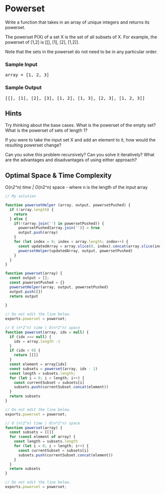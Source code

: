 # Powerset

<div class="html">
<p>
  Write a function that takes in an array of unique integers and returns its
  powerset.
</p>
<p>
  The powerset <span>P(X)</span> of a set <span>X</span> is the set of all
  subsets of <span>X</span>. For example, the powerset of <span>[1,2]</span> is
  <span>[[], [1], [2], [1,2]]</span>.
</p>
<p>
  Note that the sets in the powerset do not need to be in any particular order.
</p>
<h3>Sample Input</h3>
<pre><span class="CodeEditor-promptParameter">array</span> = [1, 2, 3]
</pre>
<h3>Sample Output</h3>
<pre>[[], [1], [2], [3], [1, 2], [1, 3], [2, 3], [1, 2, 3]]
</pre>
</div>

<h2>Hints</h2>

<p>
Try thinking about the base cases. What is the powerset of the empty set? What is the powerset of sets of length 1?
</p>
<p>
If you were to take the input set X and add an element to it, how would the resulting powerset change?
</p>
<p>
Can you solve this problem recursively? Can you solve it iteratively? What are the advantages and disadvantages of using either approach?
</p>
<h2>Optimal Space & Time Complexity</h2>

O(n*2^n) time | O(n*2^n) space - where n is the length of the input array

```javascript
// My solution

function powersetHelper (array, output, powersetPushed) {
  if (!array.length) {
    return
  } else {
    if(!(array.join('') in powersetPushed)) {
      powersetPushed[array.join('')] = true
      output.push(array)
    }
    for (let index = 0; index < array.length; index++) {
      const updatedArray = array.slice(0, index).concat(array.slice(index + 1))
      powersetHelper(updatedArray, output, powersetPushed) 
    }
  }
}

function powerset(array) {
  const output = [];
  const powersetPushed = {}
  powersetHelper(array, output, powersetPushed)
  output.push([])
  return output
  
}

// Do not edit the line below.
exports.powerset = powerset;


```

```javascript
// O (n*2^n) time | O(n*2^n) space
function powerset(array, idx = null) {
  if (idx === null) {
    idx = array.length -1
  }
  if (idx < 0) {
    return [[]]
  }
  const element = array[idx]
  const subsets = powerset(array, idx - 1)
  const length = subsets.length;
  for (let i = 0; i < length; i++) {
    const currentSubset = subsets[i]
    subsets.push(currentSubset.concat(element))
  }
  return subsets
}

// Do not edit the line below.
exports.powerset = powerset;

```

```javascript
// O (n*2^n) time | O(n*2^n) space
function powerset(array) {
  const subsets = [[]]
  for (const element of array) {
    const length = subsets.length
    for (let i = 0; i < length; i++) {
      const currentSubset = subsets[i]
      subsets.push(currentSubset.concat(element))
    }
  }
  return subsets
}

// Do not edit the line below.
exports.powerset = powerset;

```